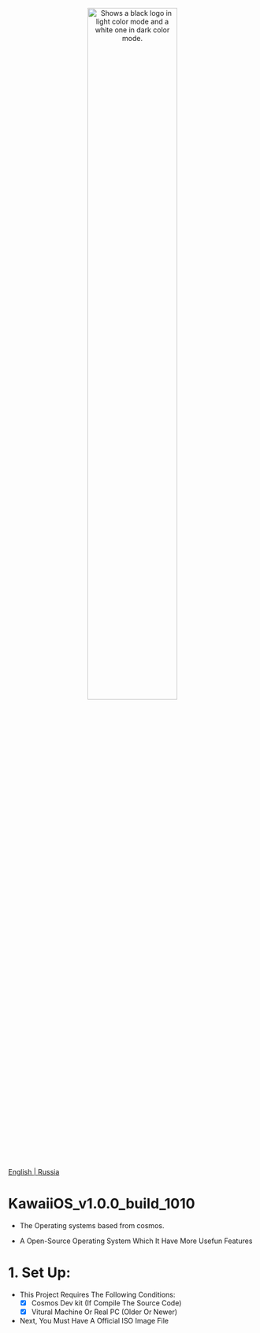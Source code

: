 <p align="center">
  <picture>
    <source media="(prefers-color-scheme: dark)" srcset="https://kawaiiproject.neocities.org/Contents/contents2.png" style="border-radius=15px;">
    <source media="(prefers-color-scheme: light)" srcset="https://kawaiiproject.neocities.org/Contents/contents2.png" style="border-radius=15px;">
    <img width=60% alt="Shows a black logo in light color mode and a white one in dark color mode." src="https://kawaiiproject.neocities.org/Contents/contents2.png" style="border-radius=15px;">
  </picture>
</p> 

<a href="#">English | <a href="https://github.com/pmgdev64/KawaiiOS_v1.0.0_build_1010/blob/Public/README_RU.md">Russia</a>

# KawaiiOS_v1.0.0_build_1010
- The Operating systems based from cosmos.

- A Open-Source Operating System Which It Have More Usefun Features 

# 1. Set Up:
- This Project Requires The Following Conditions:
  - [x] Cosmos Dev kit (If Compile The Source Code)
  - [x] Vitural Machine Or Real PC (Older Or Newer)
- Next, You Must Have A Official ISO Image File
